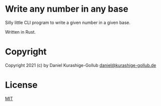 # Write any number in any base

Silly little CLI program to write a given number in a given base.

Written in Rust.

# Copyright

Copyright 2021 (c) by Daniel Kurashige-Gollub <daniel@kurashige-gollub.de>


# License

[MIT](LICENSE)